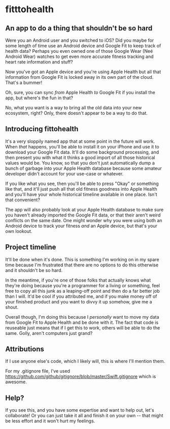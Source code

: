 #  fitttohealth

## An app to do a thing that shouldn't be so hard

Were you an Android user and you switched to iOS? Did you maybe for some length of time use an Android device and Google Fit to keep track of health data? Perhaps you even owned one of those Google Wear (Neé Android Wear) watches to get even more accurate fitness tracking and heart rate information and stuff?

Now you've got an Apple device and you're using Apple Health but all that information from Google Fit is locked away in its own part of the cloud. That's a bummer!

Oh, sure, you can sync *from* Apple Health *to* Google Fit if you install the app, but where's the fun in that?

No, what you want is a way to bring all the old data into your new ecosystem, right? Only, there doesn't appear to be a way to do that.

## Introducing fittohealth

It's a very sloppily named app that at some point in the future will work. When *that* happens, you'll be able to install it on your iPhone and use it to download your Google Fit data. It'll do some background processing, and then present you with what it thinks a good import of all those historical values would be. You know, so that you don't just automatically dump a bunch of garbage into your Apple Health database because some amateur developer didn't account for your use-case or whatever.

If you like what you see, then you'll be able to press "Okay" or something like that, and it'll just push all that old fitness goodness into Apple Health and you'll have your whole historical timeline available in one place. Isn't that convenient?

The app will also probably look at your Apple Health database to make sure you haven't already imported the Google Fit data, or that their aren't weird conflicts on the same date. One might wonder why you were using both an Android device to track your fitness *and* an Apple device, but that's your own lookout.

## Project timeline

It'll be done when it's done. This is something I'm working on in my spare time because I'm frustrated that there are no options to do this otherwise and it shouldn't be so hard.

In the meantime, if you're one of those folks that actually knows what they're doing because you're a programmer for a living or something, feel free to copy all this junk as a leaping-off point and then do a far better job than I will. It'd be cool if you attributed me, and if you make money off of your finished product and you want to divvy it up somehow, give me a shout.

Overall though, I'm doing this because I *personally* want to move my data from Google Fit to Apple Health and be done with it. The fact that code is reuseable just means that if I get this to work, others will be able to do the same. Golly, aren't computers just grand?

## Attributions

If I use anyone else's code, which I likely will, this is where I'll mention them.

For my .gitignore file, I've used https://github.com/github/gitignore/blob/master/Swift.gitignore which is awesome.

## Help?

If you see this, and you have some expertise and want to help out, let's collaborate! Or you can just take it all and finish it on your own -- that might be less effort and it won't hurt my feelings.

